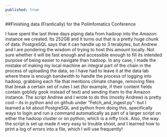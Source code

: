 ```yaml
---
published: true
---
```


##Finishing data (Frantically) for the PoliInfomatics Conference

I have spent the last three days piping data from hadoop into the Amazon instance we created. Its 252GB and it turns out that is a pretty huge chunk of data. PostgreSQL says that it can handle up to 3 terabytes, but Andrew and I are pondering the wisdom of trying to host this amount locally. Not sure whether it will be fast enough and accessible enough to fill its intended purpose of being easier to navigate than hadoop. In any case, I made the mistake of making my local machine an integral part of the chain in the process of uploading the data, so I have had to leave it at the data lab where there is enough bandwidth to handle the process of logging into hadoop, grabbing each file that mentions climate change, removing files that break a certain set of rules I set (for example, if their content fields contain goblidy gook instead of text) and sending them to the Amazon instance. The script Andrew and I wrote to do this (mostly Andrew) is pretty cool – its in python and on github under “Fetch_and_ingest.py”- but I learned a lot about PostgreSQL and python from doing this, specifically ways to login and run a command automatically as part of a larger script on either the hadoop cluster or on python, which is a nifty trick. Also, the way the script is set up made it very easy to trouble shoot, and I learned how to print a log of errors into a file, which I will use frequently!